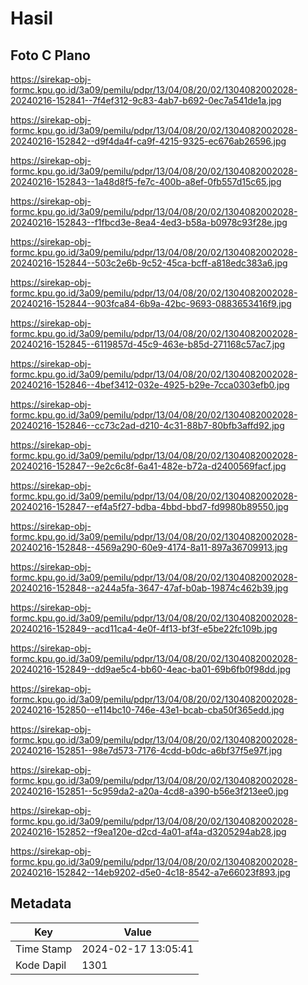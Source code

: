 # Hasil

## Foto C Plano

https://sirekap-obj-formc.kpu.go.id/3a09/pemilu/pdpr/13/04/08/20/02/1304082002028-20240216-152841--7f4ef312-9c83-4ab7-b692-0ec7a541de1a.jpg

https://sirekap-obj-formc.kpu.go.id/3a09/pemilu/pdpr/13/04/08/20/02/1304082002028-20240216-152842--d9f4da4f-ca9f-4215-9325-ec676ab26596.jpg

https://sirekap-obj-formc.kpu.go.id/3a09/pemilu/pdpr/13/04/08/20/02/1304082002028-20240216-152843--1a48d8f5-fe7c-400b-a8ef-0fb557d15c65.jpg

https://sirekap-obj-formc.kpu.go.id/3a09/pemilu/pdpr/13/04/08/20/02/1304082002028-20240216-152843--f1fbcd3e-8ea4-4ed3-b58a-b0978c93f28e.jpg

https://sirekap-obj-formc.kpu.go.id/3a09/pemilu/pdpr/13/04/08/20/02/1304082002028-20240216-152844--503c2e6b-9c52-45ca-bcff-a818edc383a6.jpg

https://sirekap-obj-formc.kpu.go.id/3a09/pemilu/pdpr/13/04/08/20/02/1304082002028-20240216-152844--903fca84-6b9a-42bc-9693-0883653416f9.jpg

https://sirekap-obj-formc.kpu.go.id/3a09/pemilu/pdpr/13/04/08/20/02/1304082002028-20240216-152845--6119857d-45c9-463e-b85d-271168c57ac7.jpg

https://sirekap-obj-formc.kpu.go.id/3a09/pemilu/pdpr/13/04/08/20/02/1304082002028-20240216-152846--4bef3412-032e-4925-b29e-7cca0303efb0.jpg

https://sirekap-obj-formc.kpu.go.id/3a09/pemilu/pdpr/13/04/08/20/02/1304082002028-20240216-152846--cc73c2ad-d210-4c31-88b7-80bfb3affd92.jpg

https://sirekap-obj-formc.kpu.go.id/3a09/pemilu/pdpr/13/04/08/20/02/1304082002028-20240216-152847--9e2c6c8f-6a41-482e-b72a-d2400569facf.jpg

https://sirekap-obj-formc.kpu.go.id/3a09/pemilu/pdpr/13/04/08/20/02/1304082002028-20240216-152847--ef4a5f27-bdba-4bbd-bbd7-fd9980b89550.jpg

https://sirekap-obj-formc.kpu.go.id/3a09/pemilu/pdpr/13/04/08/20/02/1304082002028-20240216-152848--4569a290-60e9-4174-8a11-897a36709913.jpg

https://sirekap-obj-formc.kpu.go.id/3a09/pemilu/pdpr/13/04/08/20/02/1304082002028-20240216-152848--a244a5fa-3647-47af-b0ab-19874c462b39.jpg

https://sirekap-obj-formc.kpu.go.id/3a09/pemilu/pdpr/13/04/08/20/02/1304082002028-20240216-152849--acd11ca4-4e0f-4f13-bf3f-e5be22fc109b.jpg

https://sirekap-obj-formc.kpu.go.id/3a09/pemilu/pdpr/13/04/08/20/02/1304082002028-20240216-152849--dd9ae5c4-bb60-4eac-ba01-69b6fb0f98dd.jpg

https://sirekap-obj-formc.kpu.go.id/3a09/pemilu/pdpr/13/04/08/20/02/1304082002028-20240216-152850--e114bc10-746e-43e1-bcab-cba50f365edd.jpg

https://sirekap-obj-formc.kpu.go.id/3a09/pemilu/pdpr/13/04/08/20/02/1304082002028-20240216-152851--98e7d573-7176-4cdd-b0dc-a6bf37f5e97f.jpg

https://sirekap-obj-formc.kpu.go.id/3a09/pemilu/pdpr/13/04/08/20/02/1304082002028-20240216-152851--5c959da2-a20a-4cd8-a390-b56e3f213ee0.jpg

https://sirekap-obj-formc.kpu.go.id/3a09/pemilu/pdpr/13/04/08/20/02/1304082002028-20240216-152852--f9ea120e-d2cd-4a01-af4a-d3205294ab28.jpg

https://sirekap-obj-formc.kpu.go.id/3a09/pemilu/pdpr/13/04/08/20/02/1304082002028-20240216-152842--14eb9202-d5e0-4c18-8542-a7e66023f893.jpg


## Metadata

| Key        | Value               |
| ---------- | ------------------- |
| Time Stamp | 2024-02-17 13:05:41 |
| Kode Dapil | 1301                |



